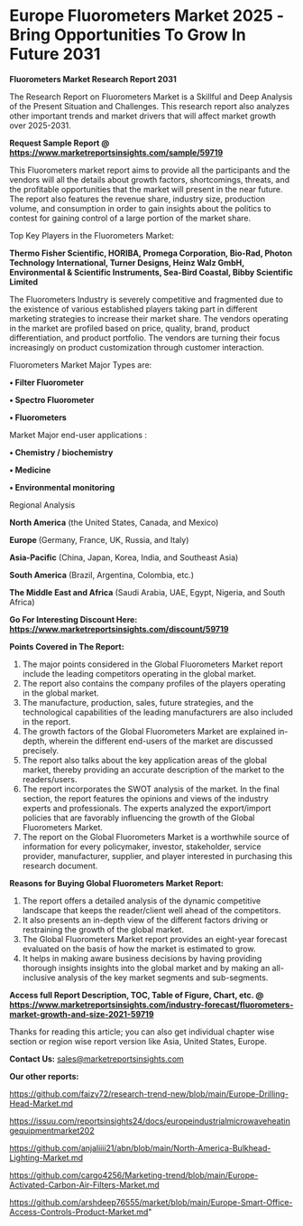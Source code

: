 # Europe Fluorometers Market 2025 -Bring Opportunities To Grow In Future 2031

<strong>Fluorometers Market Research Report 2031</strong>

The Research Report on Fluorometers Market is a Skillful and Deep Analysis of the Present Situation and Challenges. This research report also analyzes other important trends and market drivers that will affect market growth over 2025-2031.

<strong>Request Sample Report @ <a href=https://www.marketreportsinsights.com/sample/59719>https://www.marketreportsinsights.com/sample/59719</a></strong>

This Fluorometers market report aims to provide all the participants and the vendors will all the details about growth factors, shortcomings, threats, and the profitable opportunities that the market will present in the near future. The report also features the revenue share, industry size, production volume, and consumption in order to gain insights about the politics to contest for gaining control of a large portion of the market share.

Top Key Players in the Fluorometers Market:

<strong>Thermo Fisher Scientific, HORIBA, Promega Corporation, Bio-Rad, Photon Technology International, Turner Designs, Heinz Walz GmbH, Environmental & Scientific Instruments, Sea-Bird Coastal, Bibby Scientific Limited</strong>

The Fluorometers Industry is severely competitive and fragmented due to the existence of various established players taking part in different marketing strategies to increase their market share. The vendors operating in the market are profiled based on price, quality, brand, product differentiation, and product portfolio. The vendors are turning their focus increasingly on product customization through customer interaction.

Fluorometers Market Major Types are:

<strong>• Filter Fluorometer

• Spectro Fluorometer

• Fluorometers</strong>

Market Major end-user applications :

<strong>• Chemistry / biochemistry

• Medicine

• Environmental monitoring</strong>

Regional Analysis

</u><strong><b>North America</b></strong> (the United States, Canada, and Mexico)

<strong><b>Europe </b></strong>(Germany, France, UK, Russia, and Italy)

<strong><b>Asia-Pacific</b></strong> (China, Japan, Korea, India, and Southeast Asia)

<strong><b>South America</b></strong> (Brazil, Argentina, Colombia, etc.)

<strong><b>The Middle East and Africa</b></strong> (Saudi Arabia, UAE, Egypt, Nigeria, and South Africa)

<strong>Go For Interesting Discount Here: <a href=https://www.marketreportsinsights.com/discount/59719>https://www.marketreportsinsights.com/discount/59719</a></strong>

<strong>Points Covered in The Report:</strong>
<ol>
  <li>The major points considered in the Global Fluorometers Market report include the leading competitors operating in the global market.</li>
  <li>The report also contains the company profiles of the players operating in the global market.</li>
  <li>The manufacture, production, sales, future strategies, and the technological capabilities of the leading manufacturers are also included in the report.</li>
  <li>The growth factors of the Global Fluorometers Market are explained in-depth, wherein the different end-users of the market are discussed precisely.</li>
  <li>The report also talks about the key application areas of the global market, thereby providing an accurate description of the market to the readers/users.</li>
  <li>The report incorporates the SWOT analysis of the market. In the final section, the report features the opinions and views of the industry experts and professionals. The experts analyzed the export/import policies that are favorably influencing the growth of the Global Fluorometers Market.</li>
  <li>The report on the Global Fluorometers Market is a worthwhile source of information for every policymaker, investor, stakeholder, service provider, manufacturer, supplier, and player interested in purchasing this research document.</li>
</ol>
<strong>Reasons for Buying Global Fluorometers Market Report:</strong>

<ol>
  <li>The report offers a detailed analysis of the dynamic competitive landscape that keeps the reader/client well ahead of the competitors.</li>
  <li>It also presents an in-depth view of the different factors driving or restraining the growth of the global market.</li>
  <li>The Global Fluorometers Market report provides an eight-year forecast evaluated on the basis of how the market is estimated to grow.</li>
  <li>It helps in making aware business decisions by having providing thorough insights insights into the global market and by making an all-inclusive analysis of the key market segments and sub-segments.</li>
</ol>
<strong>Access full Report Description, TOC, Table of Figure, Chart, etc. @ <a href=https://www.marketreportsinsights.com/industry-forecast/fluorometers-market-growth-and-size-2021-59719>https://www.marketreportsinsights.com/industry-forecast/fluorometers-market-growth-and-size-2021-59719</a></strong>


Thanks for reading this article; you can also get individual chapter wise section or region wise report version like Asia, United States, Europe.

<strong>Contact Us:</strong>
sales@marketreportsinsights.com

<strong>Our other reports:</strong>

<a href=https://github.com/faizy72/research-trend-new/blob/main/Europe-Drilling-Head-Market.md>https://github.com/faizy72/research-trend-new/blob/main/Europe-Drilling-Head-Market.md</a>

<a href=https://issuu.com/reportsinsights24/docs/europeindustrialmicrowaveheatingequipmentmarket202>https://issuu.com/reportsinsights24/docs/europeindustrialmicrowaveheatingequipmentmarket202</a>

<a href=https://github.com/anjaliiii21/abn/blob/main/North-America-Bulkhead-Lighting-Market.md>https://github.com/anjaliiii21/abn/blob/main/North-America-Bulkhead-Lighting-Market.md</a>

<a href=https://github.com/cargo4256/Marketing-trend/blob/main/Europe-Activated-Carbon-Air-Filters-Market.md>https://github.com/cargo4256/Marketing-trend/blob/main/Europe-Activated-Carbon-Air-Filters-Market.md</a>

<a href=https://github.com/arshdeep76555/market/blob/main/Europe-Smart-Office-Access-Controls-Product-Market.md>https://github.com/arshdeep76555/market/blob/main/Europe-Smart-Office-Access-Controls-Product-Market.md</a>"
